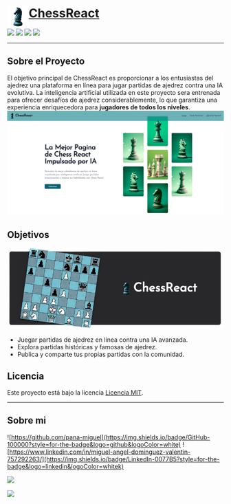 # <img src="image/README/logo.png" align="left" height="50"/>[ChessReact]()

![](https://img.shields.io/badge/React-20232A?style=for-the-badge&logo=react&logoColor=61DAFB)
![](https://img.shields.io/badge/JavaScript-323330?style=for-the-badge&logo=javascript&logoColor=F7DF1E)
![](https://img.shields.io/badge/Tailwind_CSS-38B2AC?style=for-the-badge&logo=tailwind-css&logoColor=white)
![](https://img.shields.io/badge/CSS3-1572B6?style=for-the-badge&logo=css3&logoColor=white)
___
## Sobre el Proyecto
El objetivo principal de ChessReact es proporcionar a los entusiastas del ajedrez una plataforma en línea para jugar partidas de ajedrez contra una IA evolutiva. La inteligencia artificial utilizada en este proyecto sera entrenada para ofrecer desafíos de ajedrez considerablemente, lo que garantiza una experiencia enriquecedora para **jugadores de todos los niveles**.
![1698633764606](image/README/1698633764606.png)

## Objetivos
![1698635838085](image/README/1698635838085.png)
- Juegar partidas de ajedrez en línea contra una IA avanzada.
- Explora partidas históricas y famosas de ajedrez.
- Publica y comparte tus propias partidas con la comunidad.

## Licencia

Este proyecto está bajo la licencia [Licencia MIT](LICENSE).
___
## Sobre mi
![https://github.com/pana-miguel](https://img.shields.io/badge/GitHub-100000?style=for-the-badge&logo=github&logoColor=white)
![https://www.linkedin.com/in/miguel-angel-dominguez-valentin-757292263/](https://img.shields.io/badge/LinkedIn-0077B5?style=for-the-badge&logo=linkedin&logoColor=whitek)

![](https://github-profile-summary-cards.vercel.app/api/cards/profile-details?username=pana-miguel&theme=github_dark)

![](https://github-readme-stats.vercel.app/api/top-langs/?username=pana-miguel&theme=github_dark)



